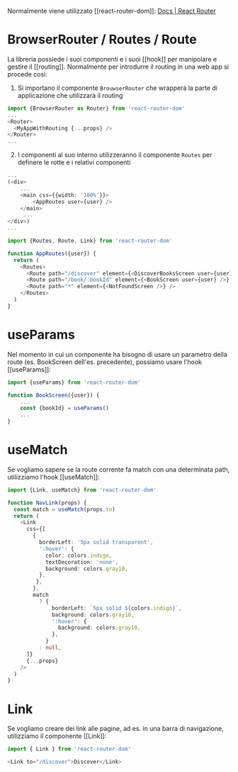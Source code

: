 Normalmente viene utilizzato [[react-router-dom]]:
[Docs | React Router](https://reactrouter.com/en/main)

# BrowserRouter / Routes / Route
La libreria possiede i suoi componenti e i suoi [[hook]] per manipolare e gestire il [[routing]].
Normalmente per introdurre il routing in una web app si procede così:
1. Si importano il componente `BrouwserRouter` che wrapperà la parte di applicazione che utilizzarà il routing

```ts
import {BrowserRouter as Router} from 'react-router-dom'
...
<Router>
  <MyAppWithRouting {...props} />
</Router>
...
```

2. I componenti al suo interno utilizzeranno il componente `Routes` per definere le rotte e i relativi componenti

```ts
...
(<div>
	...
	<main css={{width: '100%'}}>
	    <AppRoutes user={user} />
    </main>
	 ...
</div>)
...

import {Routes, Route, Link} from 'react-router-dom'

function AppRoutes({user}) {
  return (
    <Routes>
      <Route path="/discover" element={<DiscoverBooksScreen user={user} />} />
      <Route path="/book/:bookId" element={<BookScreen user={user} />} />
      <Route path="*" element={<NotFoundScreen />} />
    </Routes>
  )
}
```

# useParams
Nel momento in cui un componente ha bisogno di usare un parametro della route (es. BookScreen dell'es. precedente), possiamo usare l'hook [[useParams]]:

```ts
import {useParams} from 'react-router-dom'

function BookScreen({user}) {
	...
	const {bookId} = useParams()
	...
}
```

# useMatch
Se vogliamo sapere se la route corrente fa match con una determinata path, utilizziamo l'hook [[useMatch]]:

```ts
import {Link, useMatch} from 'react-router-dom'

function NavLink(props) {
  const match = useMatch(props.to)
  return (
    <Link
      css={[
        {
          borderLeft: '5px solid transparent',
          ':hover': {
            color: colors.indigo,
            textDecoration: 'none',
            background: colors.gray10,
          },
         },
        },
        match
          ? {
              borderLeft: `5px solid ${colors.indigo}`,
              background: colors.gray10,
              ':hover': {
                background: colors.gray10,
              },
            }
          : null,
      ]}
      {...props}
    />
  )
}
```

# Link
Se vogliamo creare dei link alle pagine, ad es. in una barra di navigazione, utilizziamo il componente [[Link]]:

```ts
import { Link } from 'react-router-dom'

<Link to="/discover">Discover</Link>
```